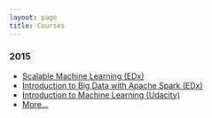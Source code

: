 ```yaml
---
layout: page
title: Courses
---
```


<h3>2015</h3>
<ul class="frontpage-list">
  <li><a href="https://www.edx.org/course/scalable-machine-learning-uc-berkeleyx-cs190-1x">Scalable Machine Learning (EDx)</a></li>
  <li><a href="https://www.edx.org/course/introduction-big-data-apache-spark-uc-berkeleyx-cs100-1x">Introduction to Big Data with Apache Spark (EDx)</a></li>
  <li><a href="https://www.udacity.com/course/intro-to-machine-learning--ud120">Introduction to Machine Learning (Udacity)</a></li>
  <li><a href="/courses">More...</a></li>
</ul>

<!-- <h3>2014</h3>
<ul class="frontpage-list">
  <li><a href="https://www.edx.org/course/scalable-machine-learning-uc-berkeleyx-cs190-1x">Scalable Machine Learning (EDx)</a></li>
  <li><a href="https://www.edx.org/course/introduction-big-data-apache-spark-uc-berkeleyx-cs100-1x">Introduction to Big Data with Apache Spark (EDx)</a></li>
  <li><a href="https://www.udacity.com/course/intro-to-machine-learning--ud120">Introduction to Machine Learning (Udacity)</a></li>
  <li><a href="/courses">More...</a></li>
</ul> -->